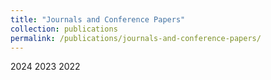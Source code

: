 ```yaml
---
title: "Journals and Conference Papers"
collection: publications
permalink: /publications/journals-and-conference-papers/
---
```


2024
2023
2022 
